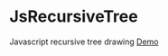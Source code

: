 # JsRecursiveTree
Javascript recursive tree drawing
[Demo](http://chloeleichen.github.io/JsRecursiveTree/)
